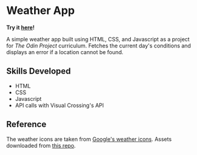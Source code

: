# Weather App

**Try it [here](https://nepallium.github.io/odin-weather-app/)!**

A simple weather app built using HTML, CSS, and Javascript as a project for *The Odin Project* curriculum. Fetches the current day's conditions and displays an error if a location cannot be found.

## Skills Developed
- HTML
- CSS
- Javascript
- API calls with Visual Crossing's API

## Reference
The weather icons are taken from [Google's weather icons](https://developers.google.com/maps/documentation/weather/weather-condition-icons). Assets downloaded from [this repo](https://github.com/mrdarrengriffin/google-weather-icons).